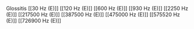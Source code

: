 Glossitis
[[30 Hz (E)]]
[[120 Hz (E)]]
[[600 Hz (E)]]
[[930 Hz (E)]]
[[2250 Hz (E)]]
[[217500 Hz (E)]]
[[387500 Hz (E)]]
[[475000 Hz (E)]]
[[575520 Hz (E)]]
[[726900 Hz (E)]]